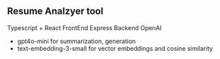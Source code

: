 ## Resume Analzyer tool

Typescript + React FrontEnd
Express Backend
OpenAI
- gpt4o-mini for summarization, generation
- text-embedding-3-small for vector embeddings and cosine similarity
